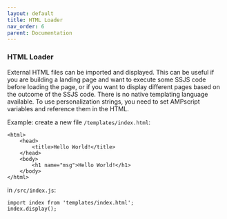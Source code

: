 ```yaml
---
layout: default
title: HTML Loader
nav_order: 6
parent: Documentation
---
```


### HTML Loader
External HTML files can be imported and displayed. This can be useful if you are building a landing page and want to execute some SSJS code before loading the page, or if you want to display different pages based on the outcome of the SSJS code. There is no native templating language available. To use personalization strings, you need to set AMPscript variables and reference them in the HTML.


Example:
create a new file `/templates/index.html`:
```
<html>
    <head>
        <title>Hello World!</title>
    </head>
    <body>
        <h1 name="msg">Hello World!</h1>
    </body>
</html>
```
in `/src/index.js`:
```
import index from 'templates/index.html';
index.display();

```